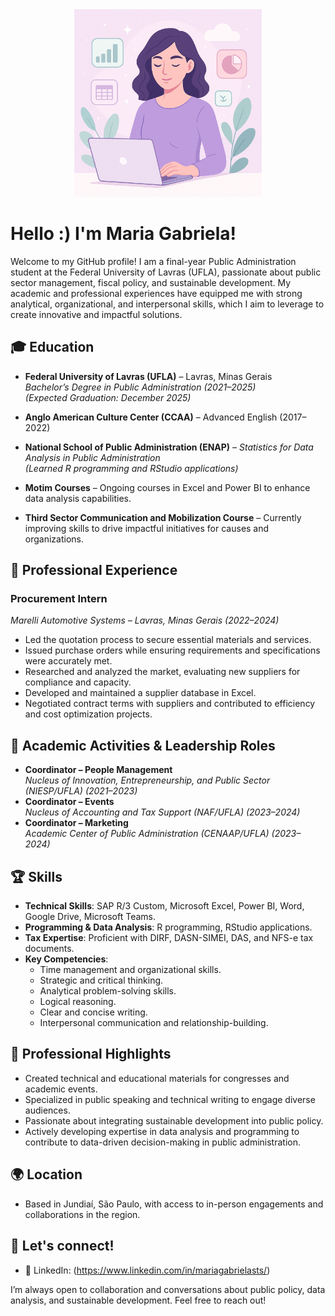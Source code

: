 <div align="center">
  <img src="github.png" alt="Ilustração de perfil Maria Gabriela" style="max-width: 100%; height: auto;" width="300">
</div>

# Hello :) I'm Maria Gabriela!

Welcome to my GitHub profile! I am a final-year Public Administration student at the Federal University of Lavras (UFLA), passionate about public sector management, fiscal policy, and sustainable development. My academic and professional experiences have equipped me with strong analytical, organizational, and interpersonal skills, which I aim to leverage to create innovative and impactful solutions.

## 🎓 Education
- **Federal University of Lavras (UFLA)** – Lavras, Minas Gerais  
  *Bachelor’s Degree in Public Administration (2021–2025)*  
  *(Expected Graduation: December 2025)*

- **Anglo American Culture Center (CCAA)** – Advanced English (2017–2022)

- **National School of Public Administration (ENAP)** – *Statistics for Data Analysis in Public Administration*  
  *(Learned R programming and RStudio applications)*

- **Motim Courses** – Ongoing courses in Excel and Power BI to enhance data analysis capabilities.

- **Third Sector Communication and Mobilization Course** – Currently improving skills to drive impactful initiatives for causes and organizations.

## 💼 Professional Experience
### **Procurement Intern**  
*Marelli Automotive Systems – Lavras, Minas Gerais (2022–2024)*  
- Led the quotation process to secure essential materials and services.  
- Issued purchase orders while ensuring requirements and specifications were accurately met.  
- Researched and analyzed the market, evaluating new suppliers for compliance and capacity.  
- Developed and maintained a supplier database in Excel.  
- Negotiated contract terms with suppliers and contributed to efficiency and cost optimization projects.

## 🚀 Academic Activities & Leadership Roles
- **Coordinator – People Management**  
  *Nucleus of Innovation, Entrepreneurship, and Public Sector (NIESP/UFLA) (2021–2023)*  
- **Coordinator – Events**  
  *Nucleus of Accounting and Tax Support (NAF/UFLA) (2023–2024)*  
- **Coordinator – Marketing**  
  *Academic Center of Public Administration (CENAAP/UFLA) (2023–2024)*  

## 🏆 Skills
- **Technical Skills**: SAP R/3 Custom, Microsoft Excel, Power BI, Word, Google Drive, Microsoft Teams.  
- **Programming & Data Analysis**: R programming, RStudio applications.  
- **Tax Expertise**: Proficient with DIRF, DASN-SIMEI, DAS, and NFS-e tax documents.  
- **Key Competencies**:  
  - Time management and organizational skills.  
  - Strategic and critical thinking.  
  - Analytical problem-solving skills.  
  - Logical reasoning.  
  - Clear and concise writing.  
  - Interpersonal communication and relationship-building.  

## 🌟 Professional Highlights
- Created technical and educational materials for congresses and academic events.  
- Specialized in public speaking and technical writing to engage diverse audiences.  
- Passionate about integrating sustainable development into public policy.  
- Actively developing expertise in data analysis and programming to contribute to data-driven decision-making in public administration.

## 🌍 Location
- Based in Jundiaí, São Paulo, with access to in-person engagements and collaborations in the region.

## 💬 Let's connect!
- 💼 LinkedIn: (https://www.linkedin.com/in/mariagabrielasts/)

I’m always open to collaboration and conversations about public policy, data analysis, and sustainable development. Feel free to reach out! 
